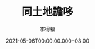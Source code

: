 ---
issue: 427
title: 同土地譫哆
author: 李得福
language: 南四縣
date: 2021-05-06T00:00:00.000+08:00
topic: 抒懷
difficulty: 2
wikidata: Q131449230
wikidata_link: https://www.wikidata.org/wiki/Q131449230
author_wikidata_link: https://www.wikidata.org/wiki/Q131448172
author_wikidata: Q131448172
---
